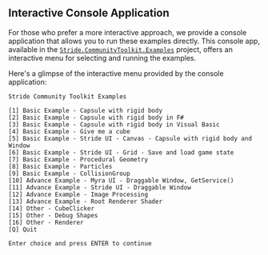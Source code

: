 ## Interactive Console Application

For those who prefer a more interactive approach, we provide a console application that allows you to run these examples directly. This console app, available in the [`Stride.CommunityToolkit.Examples`](https://github.com/stride3d/stride-community-toolkit/tree/main/src/Stride.CommunityToolkit.Examples) project, offers an interactive menu for selecting and running the examples.

Here's a glimpse of the interactive menu provided by the console application:

```plaintext
Stride Community Toolkit Examples

[1] Basic Example - Capsule with rigid body
[2] Basic Example - Capsule with rigid body in F#
[3] Basic Example - Capsule with rigid body in Visual Basic
[4] Basic Example - Give me a cube
[5] Basic Example - Stride UI - Canvas - Capsule with rigid body and Window
[6] Basic Example - Stride UI - Grid - Save and load game state
[7] Basic Example - Procedural Geometry
[8] Basic Example - Particles
[9] Basic Example - CollisionGroup
[10] Advance Example - Myra UI - Draggable Window, GetService()
[11] Advance Example - Stride UI - Draggable Window
[12] Advance Example - Image Processing
[13] Advance Example - Root Renderer Shader
[14] Other - CubeClicker
[15] Other - Debug Shapes
[16] Other - Renderer
[Q] Quit

Enter choice and press ENTER to continue
```